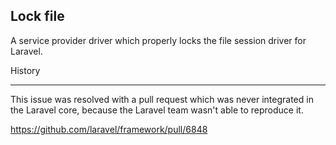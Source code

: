 Lock file
------------

A service provider driver which properly locks the file session driver for Laravel.

History
_______

This issue was resolved with a pull request which was never integrated in the Laravel core, because the Laravel team wasn't able to reproduce it.

https://github.com/laravel/framework/pull/6848
